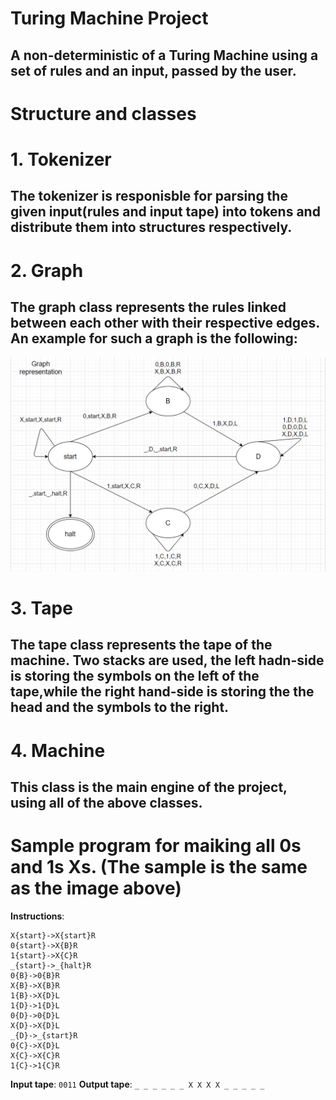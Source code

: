 # Turing Machine Project
## A non-deterministic of a Turing Machine using a set of rules and an input, passed by the user.

# **Structure and classes**

# 1. Tokenizer
## The tokenizer is responisble for parsing the given input(rules and input tape) into tokens and distribute them into structures respectively.

# 2. Graph
## The graph class represents the rules linked between each other with their respective edges. An example for such a graph is the following: 
![Instruction Graph sample](https://github.com/Bitnutz/Turing-Machine-1.0/blob/main/sampleGraph.png)

# 3. Tape
## The tape class represents the tape of the machine. Two stacks are used, the left hadn-side is storing the symbols on the left of the tape,while the right hand-side is storing the the head and the symbols to the right.

# 4. Machine
## This class is the main engine of the project, using all of the above classes.

# Sample program for maiking all 0s and 1s Xs. (The sample is the same as the image above)

__Instructions__:
```init:{start}
X{start}->X{start}R
0{start}->X{B}R
1{start}->X{C}R
_{start}->_{halt}R
0{B}->0{B}R
X{B}->X{B}R
1{B}->X{D}L
1{D}->1{D}L
0{D}->0{D}L
X{D}->X{D}L
_{D}->_{start}R
0{C}->X{D}L
X{C}->X{C}R
1{C}->1{C}R
```
__Input tape__:
`0011`
__Output tape__:
`_ _ _ _ _ _ X X X X _ _ _ _ _ `

